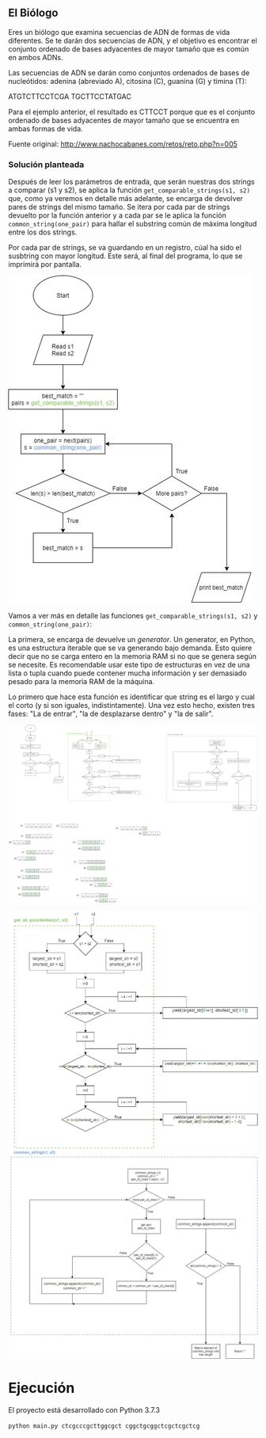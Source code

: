 ## El Biólogo

Eres un biólogo que examina secuencias de ADN de formas de vida diferentes. Se te darán dos secuencias de ADN, y el 
objetivo es encontrar el conjunto ordenado de bases adyacentes de mayor tamaño que es común en ambos ADNs.

Las secuencias de ADN se darán como conjuntos ordenados de bases de nucleótidos: adenina (abreviado A), citosina (C), 
guanina (G) y timina (T):

ATGTCTTCCTCGA TGCTTCCTATGAC

Para el ejemplo anterior, el resultado es CTTCCT porque que es el conjunto ordenado de bases adyacentes de mayor tamaño que se encuentra en ambas formas de vida.

Fuente original: http://www.nachocabanes.com/retos/reto.php?n=005

### Solución planteada

Después de leer los parámetros de entrada, que serán nuestras dos strings a comparar (s1 y s2), se aplica la función
`get_comparable_strings(s1, s2)` que, como ya veremos en detalle más adelante, se encarga de devolver pares de strings del
 mismo tamaño. Se itera por cada par de strings devuelto por la función anterior y a cada par se le aplica la función
 `common_string(one_pair)` para hallar el substring común de máxima longitud entre los dos strings.
 
 Por cada par de strings, se va guardando en un registro, cúal ha sido el susbtring con mayor longitud. Este será,
 al final del programa, lo que se imprimirá por pantalla.

![diagrama de flujo](https://github.com/alafa/theegg_ai/blob/master/tarea_38/el_biologo/diagramas/diagram1.jpg?raw=true)

Vamos a ver más en detalle las funciones `get_comparable_strings(s1, s2)` y  `common_string(one_pair)`:

La primera, se encarga de devuelve un _generator_. Un generator, en Python, es una estructura iterable que se va generando
bajo demanda. Esto quiere decir que no se carga entero en la memoria RAM si no que se genera según se necesite.
Es recomendable usar este tipo de estructuras en vez de una lista o tupla cuando puede contener mucha información y ser
demasiado pesado para la memoria RAM de la máquina.


Lo primero que hace esta función es identificar que string es el largo y cual el corto (y si son iguales, indistintamente).
Una vez esto hecho, existen tres fases: "La de entrar", "la de desplazarse dentro" y "la de salir".

![diagrama de flujo](https://github.com/alafa/theegg_ai/blob/master/tarea_38/el_biologo/diagramas/pair1.png?raw=true)


![diagrama de flujo](https://github.com/alafa/theegg_ai/blob/master/tarea_38/el_biologo/diagramas/diagram2.jpg?raw=true)
![diagrama de flujo](https://github.com/alafa/theegg_ai/blob/master/tarea_38/el_biologo/diagramas/diagram3.jpg?raw=true)



# Ejecución

El proyecto está desarrollado con Python 3.7.3

`python main.py ctcgcccgcttggcgct cggctgcggctcgctcgctcg`